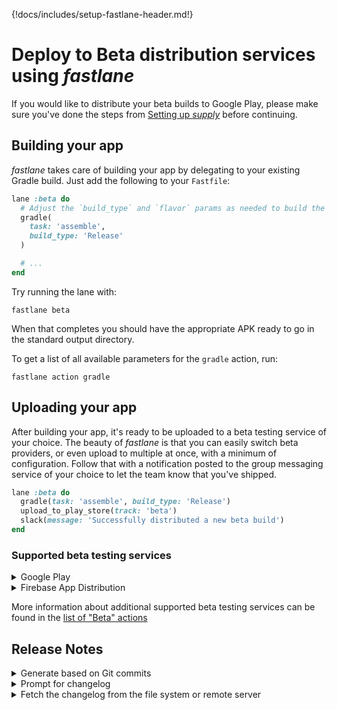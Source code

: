 {!docs/includes/setup-fastlane-header.md!}

# Deploy to Beta distribution services using _fastlane_

If you would like to distribute your beta builds to Google Play, please make sure you've done the steps from [Setting up _supply_](../setup/#setting-up-supply) before continuing.

## Building your app

_fastlane_ takes care of building your app by delegating to your existing Gradle build. Just add the following to your `Fastfile`:

```ruby
lane :beta do
  # Adjust the `build_type` and `flavor` params as needed to build the right APK for your setup
  gradle(
    task: 'assemble',
    build_type: 'Release'
  )

  # ...
end
```

Try running the lane with:

```no-highlight
fastlane beta
```

When that completes you should have the appropriate APK ready to go in the standard output directory.

To get a list of all available parameters for the `gradle` action, run:

```no-highlight
fastlane action gradle
```

## Uploading your app

After building your app, it's ready to be uploaded to a beta testing service of your choice. The beauty of _fastlane_ is that you can easily switch beta providers, or even upload to multiple at once, with a minimum of configuration. Follow that with a notification posted to the group messaging service of your choice to let the team know that you've shipped.

```ruby
lane :beta do
  gradle(task: 'assemble', build_type: 'Release')
  upload_to_play_store(track: 'beta')
  slack(message: 'Successfully distributed a new beta build')
end
```

### Supported beta testing services

<details markdown="1">
<summary>Google Play</summary>

In order to distribute to Google Play with _upload_to_play_store_ you will need to have your Google credentials set up. Make sure you've gone through [Setting up _supply_](setup/#setting-up-supply) before continuing!

```ruby
lane :beta do
  # ...
  gradle(
    task: 'assemble',
    build_type: 'Release'
  )
  upload_to_play_store(track: 'beta')
  # ...
end
```

To get a list of all available options, run:

```no-highlight
fastlane action upload_to_play_store
```

---
</details>

<details markdown="1">
<summary>Firebase App Distribution</summary>

Install the Firebase App Distribution plugin:

```no-highlight
fastlane add_plugin firebase_app_distribution
```

Authenticate with Firebase by running the `firebase_app_distribution_login` action (or using one of the other [authentication methods](https://firebase.google.com/docs/app-distribution/android/distribute-fastlane#step_2_authenticate_with_firebase)):

```no-highlight
fastlane run firebase_app_distribution_login
```

Then add the `firebase_app_distribution` action to your lane:

```ruby
lane :beta do
  # ...
  gradle(
    task: 'assemble',
    build_type: 'Release'
  )

  firebase_app_distribution(
    app: "1:123456789:android:abcd1234",
    groups: "qa-team, trusted-testers"
  )
  # ...
end
```

For more information and options (such as adding release notes) see the full [Getting Started](https://firebase.google.com/docs/app-distribution/android/distribute-fastlane) guide.

---
</details>

More information about additional supported beta testing services can be found in the [list of "Beta" actions](https://docs.fastlane.tools/actions/#beta)

## Release Notes

<details markdown="1">
<summary>Generate based on Git commits</summary>

You take the time to write great Git commit messages, right? Why not take advantage of them to automatically summarize the work done for your latest beta release?

```ruby
lane :beta do
  # ...

  # Generate the changelog based on commit messages since your last tag
  changelog_from_git_commits

  # The crashlytics action knows how to use the generated changelog automatically
  crashlytics(
    api_token: '[insert_key_here]',
    build_secret: '[insert_secret_here]'
  )
end
```

You can get a list of all available options by running `fastlane action changelog_from_git_commits`, but here are some examples:

```ruby
changelog_from_git_commits(
  between: ['7b092b3', 'HEAD'], # Optional, lets you specify a revision/tag range between which to collect commit info
  merge_commit_filtering: 'exclude_merges' # Optional, lets you filter out merge commits
)
```
---
</details>

<details markdown="1">
<summary>Prompt for changelog</summary>

You can automatically be asked for the changelog in your terminal using the `prompt` action:

```ruby
lane :beta do
  # Variant 1: Ask for a one line input
  changelog = prompt(text: "Changelog: ")

  # Variant 2: Ask for a multi-line input
  #   The user confirms their input by typing `END` and Enter
  changelog = prompt(
    text: "Changelog: ",
    multi_line_end_keyword: "END"
  )

  crashlytics(
    api_token: '[insert_key_here]',
    build_secret: '[insert_secret_here]',
    notes: changelog
  )
end
```

---
</details>

<details markdown="1">
<summary>Fetch the changelog from the file system or remote server</summary>

You can fetch values from anywhere, including the file system and remote server, by writing code in your `Fastfile`

```ruby
lane :beta do
  # Variant 1: Read from file system
  #   note the `..`, since fastlane runs in the _fastlane_ directory
  changelog = File.read("../Changelog.txt")

  # Variant 2: Fetch data from a remote web server
  changelog = download(url: "https://lookatmycms.com/changelog.txt")

  crashlytics(
    api_token: '[insert_key_here]',
    build_secret: '[insert_secret_here]',
    notes: changelog
  )
end
```

---
</details>
